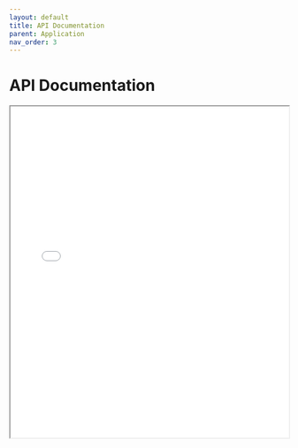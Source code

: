 ```yaml
---
layout: default
title: API Documentation
parent: Application
nav_order: 3
---
```


# API Documentation

<iframe src="../../resources/artifacts/swagger.html" width="100%" height="600px">
</iframe>
